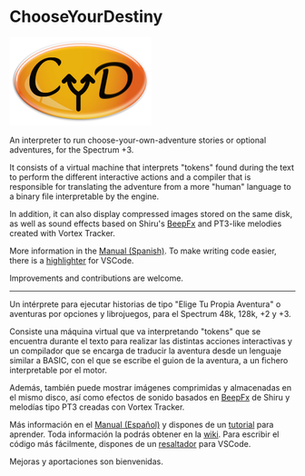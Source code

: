 # ChooseYourDestiny

![logo](./assets/cyddeluxe_small.png)

An interpreter to run choose-your-own-adventure stories or optional adventures, for the Spectrum +3.

It consists of a virtual machine that interprets "tokens" found during the text to perform the different interactive actions and a compiler that is responsible for translating the adventure from a more "human" language to a binary file interpretable by the engine.

In addition, it can also display compressed images stored on the same disk, as well as sound effects based on Shiru's [BeepFx](http://shiru.untergrund.net/files/beepfx.zip) and PT3-like melodies created with Vortex Tracker.

More information in the [Manual (Spanish)](https://github.com/cronomantic/ChooseYourDestiny/wiki/MANUAL_en.md). To make writing code easier, there is a [highlighter](https://github.com/cronomantic/chooseyourdestiny-highlighter) for VSCode.

Improvements and contributions are welcome.

---

Un intérprete para ejecutar historias de tipo "Elige Tu Propia Aventura" o aventuras por opciones y librojuegos, para el Spectrum 48k, 128k, +2 y +3.

Consiste una máquina virtual que va interpretando "tokens" que se encuentra durante el texto para realizar las distintas acciones interactivas y un compilador que se encarga de traducir la aventura desde un lenguaje similar a BASIC, con el que se escribe el guion de la aventura, a un fichero interpretable por el motor.

Además, también puede mostrar imágenes comprimidas y almacenadas en el mismo disco, así como efectos de sonido basados en [BeepFx](http://shiru.untergrund.net/files/beepfx.zip) de Shiru y melodías tipo PT3 creadas con Vortex Tracker.

Más información en el [Manual (Español)](https://github.com/cronomantic/ChooseYourDestiny/wiki/MANUAL_es) y dispones de un [tutorial](https://github.com/cronomantic/ChooseYourDestiny/wiki/TUTORIAL_es) para aprender. Toda información la podrás obtener en la [wiki](https://github.com/cronomantic/ChooseYourDestiny/wiki). Para escribir el código más fácilmente, dispones de un [resaltador](https://github.com/cronomantic/chooseyourdestiny-highlighter) para VSCode.

Mejoras y aportaciones son bienvenidas.
